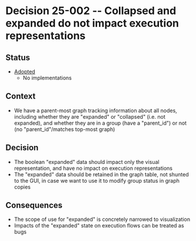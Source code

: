 # Decision 25-002 -- Collapsed and expanded do not impact execution representations

## Status

- [Adopted](https://github.com/JNmpi/pyiron_core/pull/57)
  - No implementations


## Context

- We have a parent-most graph tracking information about all nodes, including whether they are "expanded" or "collapsed" (i.e. not expanded), and whether they are in a group (have a "parent_id") or not (no "parent_id"/matches top-most graph)


## Decision

- The boolean "expanded" data should impact only the visual representation, and have no impact on execution representations
- The "expanded" data should be retained in the graph table, not shunted to the GUI, in case we want to use it to modify group status in graph copies


## Consequences

- The scope of use for "expanded" is concretely narrowed to visualization
- Impacts of the "expanded" state on execution flows can be treated as bugs
